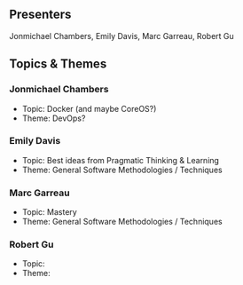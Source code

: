 ## Presenters

Jonmichael Chambers, Emily Davis, Marc Garreau, Robert Gu

## Topics & Themes

### Jonmichael Chambers

* Topic: Docker (and maybe CoreOS?)
* Theme: DevOps?

### Emily Davis

* Topic: Best ideas from Pragmatic Thinking & Learning
* Theme: General Software Methodologies / Techniques

### Marc Garreau

* Topic: Mastery
* Theme: General Software Methodologies / Techniques

### Robert Gu

* Topic:
* Theme:

